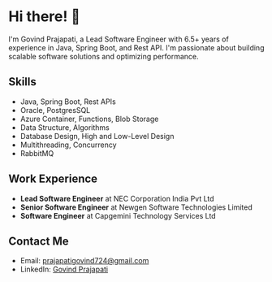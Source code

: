 # Hi there! 👋

I'm Govind Prajapati, a Lead Software Engineer with 6.5+ years of experience in Java, Spring Boot, and Rest API. I'm passionate about building scalable software solutions and optimizing performance.

## Skills
- Java, Spring Boot, Rest APIs
- Oracle, PostgresSQL
- Azure Container, Functions, Blob Storage
- Data Structure, Algorithms
- Database Design, High and Low-Level Design
- Multithreading, Concurrency
- RabbitMQ

## Work Experience
- **Lead Software Engineer** at NEC Corporation India Pvt Ltd
- **Senior Software Engineer** at Newgen Software Technologies Limited
- **Software Engineer** at Capgemini Technology Services Ltd

## Contact Me
- Email: prajapatigovind724@gmail.com
- LinkedIn: [Govind Prajapati](https://www.linkedin.com/in/govind-prajapati)